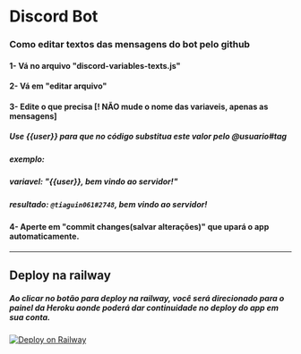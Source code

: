 # Discord Bot

### Como editar textos das mensagens do bot pelo github
#### 1- Vá no arquivo "discord-variables-texts.js"
#### 2- Vá em "editar arquivo"
#### 3- Edite o que precisa [! NÃO mude o nome das variaveis, apenas as mensagens]

##### Use {{user}} para que no código substitua este valor pelo @usuario#tag
##### exemplo:
##### variavel: "{{user}}, bem vindo ao servidor!"
##### resultado: `@tiaguin061#2748`, bem vindo ao servidor!

#### 4- Aperte em "commit changes(salvar alterações)" que upará o app automaticamente.

___


## Deploy na railway
##### Ao clicar no botão para deploy na railway, você será direcionado para o painel da Heroku aonde poderá dar continuidade no deploy do app em sua conta.

[![Deploy on Railway](https://railway.app/button.svg)](https://railway.app/new/template/D8zdKz?referralCode=THALES)